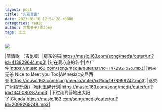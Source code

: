 ```yaml
---
layout: post
title: "久别重逢"
date: 2023-03-16 12:54:26 +0800
categories: radio
author: 荒集卷子/歪Joey
tags: 土土
---
```

![]({{site.baseurl}}/images/cover_20230316.jpg)

|简情歌 （吉他版）|房东的猫|https://music.163.com/song/media/outer/url?id=413829644.mp3|
|刻在我心底的名字|卢广仲|https://music.163.com/song/media/outer/url?id=1472921626.mp3|
|别来无恙 Nice to Meet you Too|AMnesiac安尼西亚|https://music.163.com/song/media/outer/url?id=1978996242.mp3|
|迷失广州(配乐版）|唯利玉碎计划|https://music.163.com/song/media/outer/url?id=1340080287.mp3|
|下过雨的营地出太阳了|Cicada|https://music.163.com/song/media/outer/url?id=2008269248.mp3|

